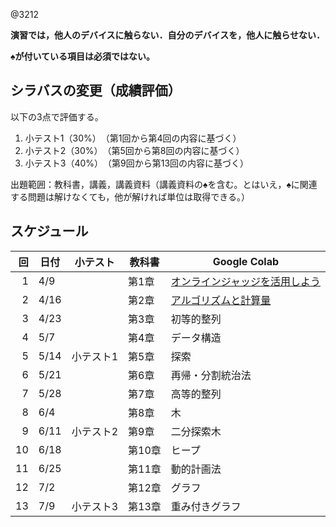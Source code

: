 @3212

**演習では，他人のデバイスに触らない．自分のデバイスを，他人に触らせない．**

**♠が付いている項目は必須ではない。**

## シラバスの変更（成績評価）

以下の3点で評価する。

1. 小テスト1（30%）　（第1回から第4回の内容に基づく）
1. 小テスト2（30%）　（第5回から第8回の内容に基づく）
1. 小テスト3（40%）　（第9回から第13回の内容に基づく）

出題範囲：教科書，講義，講義資料（講義資料の♠を含む。とはいえ，♠に関連する問題は解けなくても，他が解ければ単位は取得できる。）

## スケジュール

回|日付|小テスト|教科書|Google Colab
--:|---|:-:|---|---
1|4/9||第1章|[オンラインジャッジを活用しよう](https://colab.research.google.com/github/taroyabuki/DA/blob/master/notebooks/01.ipynb)
2|4/16||第2章|[アルゴリズムと計算量](https://colab.research.google.com/github/taroyabuki/DA/blob/master/notebooks/02.ipynb)
3|4/23||第3章|初等的整列
4|5/7||第4章|データ構造
5|5/14|小テスト1|第5章|探索
6|5/21||第6章|再帰・分割統治法
7|5/28||第7章|高等的整列
8|6/4||第8章|木
9|6/11|小テスト2|第9章|二分探索木
10|6/18||第10章|ヒープ
11|6/25||第11章|動的計画法
12|7/2||第12章|グラフ
13|7/9|小テスト3|第13章|重み付きグラフ
